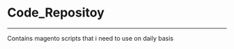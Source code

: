 # Code_Repositoy
-----------------------------

Contains magento scripts that i need to use on daily basis 
